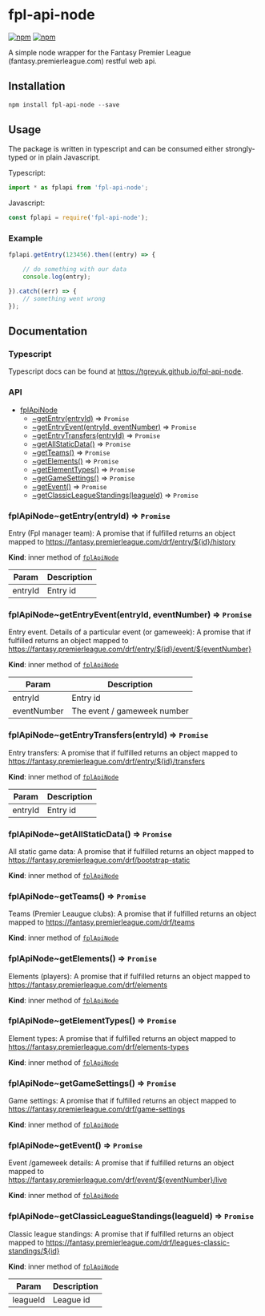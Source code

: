 # fpl-api-node

[![npm](https://img.shields.io/npm/v/fpl-api-node.svg)](https://www.npmjs.com/package/fpl-api-node)
[![npm](https://img.shields.io/apm/l/vim-mode.svg)]()

A simple node wrapper for the Fantasy Premier League (fantasy.premierleague.com) restful web api.

## Installation
```js
npm install fpl-api-node --save
```

## Usage
The package is written in typescript and can be consumed either strongly-typed or in plain Javascript.

Typescript:
```js
import * as fplapi from 'fpl-api-node';
```

Javascript:

```js
const fplapi = require('fpl-api-node');
```

### Example

```js
fplapi.getEntry(123456).then((entry) => {

    // do something with our data
    console.log(entry);

}).catch((err) => {
    // something went wrong
});
```

## Documentation

### Typescript

Typescript docs can be found at <a href="https://tgreyuk.github.io/fpl-api-node/index.html" target="_blank">https://tgreyuk.github.io/fpl-api-node</a>. 

### API

<a name="module_fplApiNode"></a>

* [fplApiNode](#module_fplApiNode)
    * [~getEntry(entryId)](#module_fplApiNode..getEntry) ⇒ <code>Promise</code>
    * [~getEntryEvent(entryId, eventNumber)](#module_fplApiNode..getEntryEvent) ⇒ <code>Promise</code>
    * [~getEntryTransfers(entryId)](#module_fplApiNode..getEntryTransfers) ⇒ <code>Promise</code>
    * [~getAllStaticData()](#module_fplApiNode..getAllStaticData) ⇒ <code>Promise</code>
    * [~getTeams()](#module_fplApiNode..getTeams) ⇒ <code>Promise</code>
    * [~getElements()](#module_fplApiNode..getElements) ⇒ <code>Promise</code>
    * [~getElementTypes()](#module_fplApiNode..getElementTypes) ⇒ <code>Promise</code>
    * [~getGameSettings()](#module_fplApiNode..getGameSettings) ⇒ <code>Promise</code>
    * [~getEvent()](#module_fplApiNode..getEvent) ⇒ <code>Promise</code>
    * [~getClassicLeagueStandings(leagueId)](#module_fplApiNode..getClassicLeagueStandings) ⇒ <code>Promise</code>

<a name="module_fplApiNode..getEntry"></a>

### fplApiNode~getEntry(entryId) ⇒ <code>Promise</code>
Entry (Fpl manager team): A promise that if fulfilled returns an object mapped to https://fantasy.premierleague.com/drf/entry/${id}/history

**Kind**: inner method of <code>[fplApiNode](#module_fplApiNode)</code>

| Param | Description |
| --- | --- |
| entryId | Entry id |

<a name="module_fplApiNode..getEntryEvent"></a>

### fplApiNode~getEntryEvent(entryId, eventNumber) ⇒ <code>Promise</code>
Entry event. Details of a particular event (or gameweek): A promise that if fulfilled returns an object mapped to https://fantasy.premierleague.com/drf/entry/${id}/event/${eventNumber}

**Kind**: inner method of <code>[fplApiNode](#module_fplApiNode)</code>

| Param | Description |
| --- | --- |
| entryId | Entry id |
| eventNumber | The event / gameweek number |

<a name="module_fplApiNode..getEntryTransfers"></a>

### fplApiNode~getEntryTransfers(entryId) ⇒ <code>Promise</code>
Entry transfers: A promise that if fulfilled returns an object mapped to https://fantasy.premierleague.com/drf/entry/${id}/transfers

**Kind**: inner method of <code>[fplApiNode](#module_fplApiNode)</code>

| Param | Description |
| --- | --- |
| entryId | Entry id |

<a name="module_fplApiNode..getAllStaticData"></a>

### fplApiNode~getAllStaticData() ⇒ <code>Promise</code>
All static game data: A promise that if fulfilled returns an object mapped to https://fantasy.premierleague.com/drf/bootstrap-static

**Kind**: inner method of <code>[fplApiNode](#module_fplApiNode)</code>
<a name="module_fplApiNode..getTeams"></a>

### fplApiNode~getTeams() ⇒ <code>Promise</code>
Teams (Premier Leaugue clubs): A promise that if fulfilled returns an object mapped to https://fantasy.premierleague.com/drf/teams

**Kind**: inner method of <code>[fplApiNode](#module_fplApiNode)</code>
<a name="module_fplApiNode..getElements"></a>

### fplApiNode~getElements() ⇒ <code>Promise</code>
Elements (players): A promise that if fulfilled returns an object mapped to https://fantasy.premierleague.com/drf/elements

**Kind**: inner method of <code>[fplApiNode](#module_fplApiNode)</code>
<a name="module_fplApiNode..getElementTypes"></a>

### fplApiNode~getElementTypes() ⇒ <code>Promise</code>
Element types: A promise that if fulfilled returns an object mapped to https://fantasy.premierleague.com/drf/elements-types

**Kind**: inner method of <code>[fplApiNode](#module_fplApiNode)</code>
<a name="module_fplApiNode..getGameSettings"></a>

### fplApiNode~getGameSettings() ⇒ <code>Promise</code>
Game settings: A promise that if fulfilled returns an object mapped to https://fantasy.premierleague.com/drf/game-settings

**Kind**: inner method of <code>[fplApiNode](#module_fplApiNode)</code>
<a name="module_fplApiNode..getEvent"></a>

### fplApiNode~getEvent() ⇒ <code>Promise</code>
Event /gameweek details: A promise that if fulfilled returns an object mapped to https://fantasy.premierleague.com/drf/event/${eventNumber}/live

**Kind**: inner method of <code>[fplApiNode](#module_fplApiNode)</code>
<a name="module_fplApiNode..getClassicLeagueStandings"></a>

### fplApiNode~getClassicLeagueStandings(leagueId) ⇒ <code>Promise</code>
Classic league standings: A promise that if fulfilled returns an object mapped to https://fantasy.premierleague.com/drf/leagues-classic-standings/${id}

**Kind**: inner method of <code>[fplApiNode](#module_fplApiNode)</code>

| Param | Description |
| --- | --- |
| leagueId | League id |

